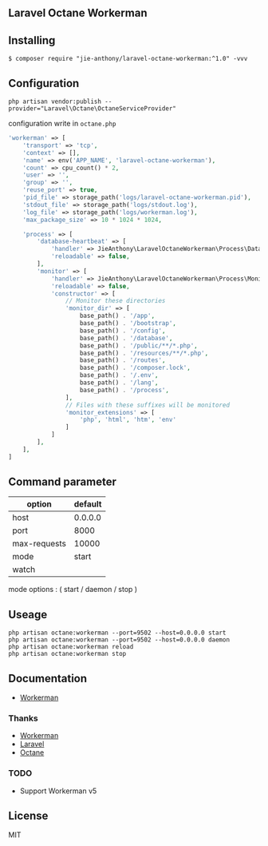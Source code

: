 Laravel Octane Workerman
---

## Installing

```shell
$ composer require "jie-anthony/laravel-octane-workerman:^1.0" -vvv
```

## Configuration

```shell
php artisan vendor:publish --provider="Laravel\Octane\OctaneServiceProvider"
```

configuration write in `octane.php`

```php
'workerman' => [
    'transport' => 'tcp',
    'context' => [],
    'name' => env('APP_NAME', 'laravel-octane-workerman'),
    'count' => cpu_count() * 2,
    'user' => '',
    'group' => '',
    'reuse_port' => true,
    'pid_file' => storage_path('logs/laravel-octane-workerman.pid'),
    'stdout_file' => storage_path('logs/stdout.log'),
    'log_file' => storage_path('logs/workerman.log'),
    'max_package_size' => 10 * 1024 * 1024,

    'process' => [
        'database-heartbeat' => [
            'handler' => JieAnthony\LaravelOctaneWorkerman\Process\DatabaseHeartbeat::class,
            'reloadable' => false,
        ],
        'monitor' => [
            'handler' => JieAnthony\LaravelOctaneWorkerman\Process\Monitor::class,
            'reloadable' => false,
            'constructor' => [
                // Monitor these directories
                'monitor_dir' => [
                    base_path() . '/app',
                    base_path() . '/bootstrap',
                    base_path() . '/config',
                    base_path() . '/database',
                    base_path() . '/public/**/*.php',
                    base_path() . '/resources/**/*.php',
                    base_path() . '/routes',
                    base_path() . '/composer.lock',
                    base_path() . '/.env',
                    base_path() . '/lang',
                    base_path() . '/process',
                ],
                // Files with these suffixes will be monitored
                'monitor_extensions' => [
                    'php', 'html', 'htm', 'env'
                ]
            ]
        ],
    ],
]
```

## Command parameter

| option                   | default |
|--------------------------|---------|
| host                     | 0.0.0.0 |
| port                     | 8000    |
| max-requests             | 10000   |
| mode  | start   |
| watch                    |         |

mode options : ( start / daemon / stop )

## Useage

```shell
php artisan octane:workerman --port=9502 --host=0.0.0.0 start
php artisan octane:workerman --port=9502 --host=0.0.0.0 daemon
php artisan octane:workerman reload
php artisan octane:workerman stop
```

## Documentation

* [Workerman](https://www.workerman.net/doc/workerman/)

### Thanks

* [Workerman](https://github.com/walkor/Workerman)
* [Laravel](https://github.com/laravel/laravel)
* [Octane](https://github.com/laravel/octane)

### TODO
* Support Workerman v5  

## License

MIT
